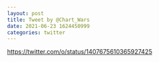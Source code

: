 ```yaml
--- 
layout: post 
title: Tweet by @Chart_Wars 
date: 2021-06-23 1624450999 
categories: twitter 
--- 
```

https://twitter.com/o/status/1407675610365927425